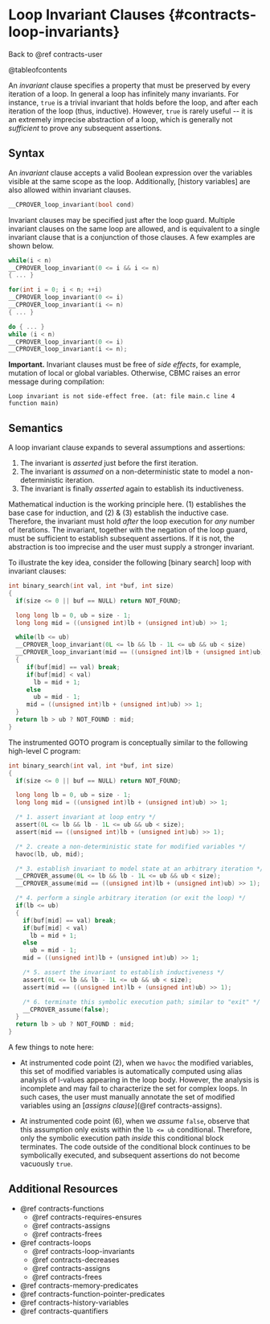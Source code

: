 # Loop Invariant Clauses {#contracts-loop-invariants}

Back to @ref contracts-user

@tableofcontents

An _invariant_ clause specifies a property that must be preserved
by every iteration of a loop.
In general a loop has infinitely many invariants.
For instance, `true` is a trivial invariant that holds before the loop,
and after each iteration of the loop (thus, inductive).
However, `true` is rarely useful --
it is an extremely imprecise abstraction of a loop,
which is generally not _sufficient_ to prove any subsequent assertions.

## Syntax

An _invariant_ clause accepts a valid Boolean expression
over the variables visible at the same scope as the loop.
Additionally, [history variables] are also allowed within invariant clauses.

```c
__CPROVER_loop_invariant(bool cond)
```

Invariant clauses may be specified just after the loop guard.
Multiple invariant clauses on the same loop are allowed,
and is equivalent to a single invariant clause that is a conjunction of those clauses.
A few examples are shown below.

```c
while(i < n)
__CPROVER_loop_invariant(0 <= i && i <= n)
{ ... }
```

```c
for(int i = 0; i < n; ++i)
__CPROVER_loop_invariant(0 <= i)
__CPROVER_loop_invariant(i <= n)
{ ... }
```

```c
do { ... }
while (i < n)
__CPROVER_loop_invariant(0 <= i)
__CPROVER_loop_invariant(i <= n);
```

**Important.** Invariant clauses must be free of _side effects_,
for example, mutation of local or global variables.
Otherwise, CBMC raises an error message during compilation:
```
Loop invariant is not side-effect free. (at: file main.c line 4 function main) 
```

## Semantics

A loop invariant clause expands to several assumptions and assertions:
1. The invariant is _asserted_ just before the first iteration.
2. The invariant is _assumed_ on a non-deterministic state to model a non-deterministic iteration.
3. The invariant is finally _asserted_ again to establish its inductiveness.

Mathematical induction is the working principle here.
(1) establishes the base case for induction, and
(2) & (3) establish the inductive case.
Therefore, the invariant must hold _after_ the loop execution for _any_ number of iterations.
The invariant, together with the negation of the loop guard,
must be sufficient to establish subsequent assertions.
If it is not, the abstraction is too imprecise and the user must supply a stronger invariant.

To illustrate the key idea,
consider the following [binary search] loop with invariant clauses:

```c
int binary_search(int val, int *buf, int size)
{
  if(size <= 0 || buf == NULL) return NOT_FOUND;

  long long lb = 0, ub = size - 1;
  long long mid = ((unsigned int)lb + (unsigned int)ub) >> 1;

  while(lb <= ub)
  __CPROVER_loop_invariant(0L <= lb && lb - 1L <= ub && ub < size)
  __CPROVER_loop_invariant(mid == ((unsigned int)lb + (unsigned int)ub) >> 1)
  {
     if(buf[mid] == val) break;
     if(buf[mid] < val)
       lb = mid + 1;
     else
       ub = mid - 1;
     mid = ((unsigned int)lb + (unsigned int)ub) >> 1;
  }
  return lb > ub ? NOT_FOUND : mid;
}
```

The instrumented GOTO program is conceptually similar to the following high-level C program:

```c
int binary_search(int val, int *buf, int size)
{
  if(size <= 0 || buf == NULL) return NOT_FOUND;

  long long lb = 0, ub = size - 1;
  long long mid = ((unsigned int)lb + (unsigned int)ub) >> 1;

  /* 1. assert invariant at loop entry */
  assert(0L <= lb && lb - 1L <= ub && ub < size);
  assert(mid == ((unsigned int)lb + (unsigned int)ub) >> 1);

  /* 2. create a non-deterministic state for modified variables */
  havoc(lb, ub, mid);

  /* 3. establish invariant to model state at an arbitrary iteration */
  __CPROVER_assume(0L <= lb && lb - 1L <= ub && ub < size);
  __CPROVER_assume(mid == ((unsigned int)lb + (unsigned int)ub) >> 1);

  /* 4. perform a single arbitrary iteration (or exit the loop) */
  if(lb <= ub)
  {
    if(buf[mid] == val) break;
    if(buf[mid] < val)
      lb = mid + 1;
    else
      ub = mid - 1;
    mid = ((unsigned int)lb + (unsigned int)ub) >> 1;

    /* 5. assert the invariant to establish inductiveness */
    assert(0L <= lb && lb - 1L <= ub && ub < size);
    assert(mid == ((unsigned int)lb + (unsigned int)ub) >> 1);

    /* 6. terminate this symbolic execution path; similar to "exit" */
    __CPROVER_assume(false);
  }
  return lb > ub ? NOT_FOUND : mid;
}
```

A few things to note here:

- At instrumented code point (2), when we `havoc` the modified variables,
  this set of modified variables is automatically computed
  using alias analysis of l-values appearing in the loop body.
  However, the analysis is incomplete and may fail to characterize the set for complex loops.
  In such cases, the user must manually annotate the set of modified variables
  using an [_assigns clause_](@ref contracts-assigns).

- At instrumented code point (6), when we _assume_ `false`,
  observe that this assumption only exists within the `lb <= ub` conditional.
  Therefore, only the symbolic execution path _inside_ this conditional block terminates.
  The code outside of the conditional block continues to be symbolically executed,
  and subsequent assertions do not become vacuously `true`.

## Additional Resources

- @ref contracts-functions
  - @ref contracts-requires-ensures
  - @ref contracts-assigns
  - @ref contracts-frees
- @ref contracts-loops
  - @ref contracts-loop-invariants
  - @ref contracts-decreases
  - @ref contracts-assigns
  - @ref contracts-frees
- @ref contracts-memory-predicates
- @ref contracts-function-pointer-predicates
- @ref contracts-history-variables
- @ref contracts-quantifiers

